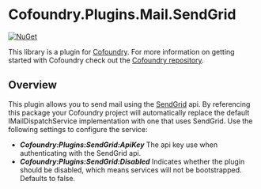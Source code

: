 # Cofoundry.Plugins.Mail.SendGrid

[![NuGet](https://img.shields.io/nuget/v/Cofoundry.Plugins.Mail.SendGrid.svg)](https://www.nuget.org/packages/Cofoundry.Plugins.Mail.SendGrid/)


This library is a plugin for [Cofoundry](https://www.cofoundry.org/). For more information on getting started with Cofoundry check out the [Cofoundry repository](https://github.com/cofoundry-cms/cofoundry).

## Overview

This plugin allows you to send mail using the [SendGrid](https://sendgrid.com/) api. By referencing this package your Cofoundry project will automatically replace the default IMailDispatchService implementation with one that uses SendGrid. Use the following settings to configure the service:

- ***Cofoundry:Plugins:SendGrid:ApiKey*** The api key use when authenticating with the SendGrid api.
- ***Cofoundry:Plugins:SendGrid:Disabled*** Indicates whether the plugin should be disabled, which means services will not be bootstrapped. Defaults to false.






